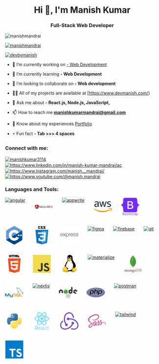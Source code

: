  <h1 align="center">Hi 👋, I'm Manish Kumar</h1>
<h3 align="center">Full-Stack Web Developer </h3>

<p align="left"> <img src="https://komarev.com/ghpvc/?username=manishmandrai&label=Profile%20views&color=0e75b6&style=flat" alt="manishmandrai" /> </p>

<p align="left"> <a href="https://github.com/ryo-ma/github-profile-trophy"><img src="https://github-profile-trophy.vercel.app/?username=manishmandrai" alt="manishmandrai" /></a> </p>

<p align="left"> <a href="https://twitter.com/devbymanish" target="blank"><img src="https://img.shields.io/twitter/follow/devbymanish?logo=twitter&style=for-the-badge" alt="devbymanish" /></a> </p>

- 🔭 I’m currently working on [- Web Development](https://github.com/ManishMandrai?tab=repositories)

- 🌱 I’m currently learning **- Web Development**

- 👯 I’m looking to collaborate on **- Web development**

- 👨‍💻 All of my projects are available at [https://www.devmanish.com/)

- 💬 Ask me about **- React.js, Node.js, JavaScript,**

- 📫 How to reach me **manishkumarmandrai@gmail.com**

- 📄 Know about my experiences [Portfolio](https://www.devmanish.com/)

- ⚡ Fun fact **- Tab >>> 4 spaces**

<h3 align="left">Connect with me:</h3>
<p align="left">
<a href="https://twitter.com/manishkumar3114" target="blank"><img align="center" src="https://raw.githubusercontent.com/rahuldkjain/github-profile-readme-generator/master/src/images/icons/Social/twitter.svg" alt="manishkumar3114" height="30" width="40" /></a>
<a href="https://www.linkedin.com/in/manish-kumar-mandrai/" target="blank"><img align="center" src="https://raw.githubusercontent.com/rahuldkjain/github-profile-readme-generator/master/src/images/icons/Social/linked-in-alt.svg" alt="https://www.linkedin.com/in/manish-kumar-mandrai/ac" height="30" width="40" /></a>
<a href="https://www.instagram.com/manish._.mandrai/" target="blank"><img align="center" src="https://raw.githubusercontent.com/rahuldkjain/github-profile-readme-generator/master/src/images/icons/Social/instagram.svg" alt="https://www.instagram.com/manish._.mandrai/" height="30" width="40" /></a>
<a href="" target="blank"><img align="center" src="https://raw.githubusercontent.com/rahuldkjain/github-profile-readme-generator/master/src/images/icons/Social/youtube.svg" alt="https://www.youtube.com/@manish.mandrai" height="30" width="40" /></a>
</p>

<h3 align="left">Languages and Tools:</h3>
<p align="left" style="display: flex; flex-wrap: wrap; gap: 30px;"> <!-- Added gap between images -->
    <a href="https://angular.io" target="_blank" rel="noreferrer">
        <img src="https://angular.io/assets/images/logos/angular/angular.svg" alt="angular" width="60" height="60"/>
    </a>
    <a href="https://angular.io" target="_blank" rel="noreferrer">
        <img src="https://raw.githubusercontent.com/devicons/devicon/master/icons/angularjs/angularjs-original-wordmark.svg" alt="angularjs" width="60" height="60"/>
    </a>
    <a href="https://appwrite.io" target="_blank" rel="noreferrer">
        <img src="https://www.vectorlogo.zone/logos/appwriteio/appwriteio-icon.svg" alt="appwrite" width="60" height="60"/>
    </a>
    <a href="https://aws.amazon.com" target="_blank" rel="noreferrer">
        <img src="https://raw.githubusercontent.com/devicons/devicon/master/icons/amazonwebservices/amazonwebservices-original-wordmark.svg" alt="aws" width="60" height="60"/>
    </a>
    <a href="https://getbootstrap.com" target="_blank" rel="noreferrer">
        <img src="https://raw.githubusercontent.com/devicons/devicon/master/icons/bootstrap/bootstrap-plain-wordmark.svg" alt="bootstrap" width="60" height="60"/>
    </a>
    <a href="https://www.w3schools.com/cpp/" target="_blank" rel="noreferrer">
        <img src="https://raw.githubusercontent.com/devicons/devicon/master/icons/cplusplus/cplusplus-original.svg" alt="cplusplus" width="60" height="60"/>
    </a>
    <a href="https://www.w3schools.com/css/" target="_blank" rel="noreferrer">
        <img src="https://raw.githubusercontent.com/devicons/devicon/master/icons/css3/css3-original-wordmark.svg" alt="css3" width="60" height="60"/>
    </a>
    <a href="https://expressjs.com" target="_blank" rel="noreferrer">
        <img src="https://raw.githubusercontent.com/devicons/devicon/master/icons/express/express-original-wordmark.svg" alt="express" width="60" height="60"/>
    </a>
    <a href="https://www.figma.com/" target="_blank" rel="noreferrer">
        <img src="https://www.vectorlogo.zone/logos/figma/figma-icon.svg" alt="figma" width="60" height="60"/>
    </a>
    <a href="https://firebase.google.com/" target="_blank" rel="noreferrer">
        <img src="https://www.vectorlogo.zone/logos/firebase/firebase-icon.svg" alt="firebase" width="60" height="60"/>
    </a>
    <a href="https://git-scm.com/" target="_blank" rel="noreferrer">
        <img src="https://www.vectorlogo.zone/logos/git-scm/git-scm-icon.svg" alt="git" width="60" height="60"/>
    </a>
    <a href="https://www.w3.org/html/" target="_blank" rel="noreferrer">
        <img src="https://raw.githubusercontent.com/devicons/devicon/master/icons/html5/html5-original-wordmark.svg" alt="html5" width="60" height="60"/>
    </a>
    <a href="https://developer.mozilla.org/en-US/docs/Web/JavaScript" target="_blank" rel="noreferrer">
        <img src="https://raw.githubusercontent.com/devicons/devicon/master/icons/javascript/javascript-original.svg" alt="javascript" width="60" height="60"/>
    </a>
    <a href="https://www.linux.org/" target="_blank" rel="noreferrer">
        <img src="https://raw.githubusercontent.com/devicons/devicon/master/icons/linux/linux-original.svg" alt="linux" width="60" height="60"/>
    </a>
    <a href="https://materializecss.com/" target="_blank" rel="noreferrer">
        <img src="https://raw.githubusercontent.com/prplx/svg-logos/5585531d45d294869c4eaab4d7cf2e9c167710a9/svg/materialize.svg" alt="materialize" width="60" height="60"/>
    </a>
    <a href="https://www.mongodb.com/" target="_blank" rel="noreferrer">
        <img src="https://raw.githubusercontent.com/devicons/devicon/master/icons/mongodb/mongodb-original-wordmark.svg" alt="mongodb" width="60" height="60"/>
    </a>
    <a href="https://www.mysql.com/" target="_blank" rel="noreferrer">
        <img src="https://raw.githubusercontent.com/devicons/devicon/master/icons/mysql/mysql-original-wordmark.svg" alt="mysql" width="60" height="60"/>
    </a>
    <a href="https://nextjs.org/" target="_blank" rel="noreferrer">
        <img src="https://cdn.worldvectorlogo.com/logos/nextjs-2.svg" alt="nextjs" width="60" height="60"/>
    </a>
    <a href="https://nodejs.org" target="_blank" rel="noreferrer">
        <img src="https://raw.githubusercontent.com/devicons/devicon/master/icons/nodejs/nodejs-original-wordmark.svg" alt="nodejs" width="60" height="60"/>
    </a>
    <a href="https://www.php.net" target="_blank" rel="noreferrer">
        <img src="https://raw.githubusercontent.com/devicons/devicon/master/icons/php/php-original.svg" alt="php" width="60" height="60"/>
    </a>
    <a href="https://postman.com" target="_blank" rel="noreferrer">
        <img src="https://www.vectorlogo.zone/logos/getpostman/getpostman-icon.svg" alt="postman" width="60" height="60"/>
    </a>
    <a href="https://www.python.org" target="_blank" rel="noreferrer">
        <img src="https://raw.githubusercontent.com/devicons/devicon/master/icons/python/python-original.svg" alt="python" width="60" height="60"/>
    </a>
    <a href="https://reactjs.org/" target="_blank" rel="noreferrer">
        <img src="https://raw.githubusercontent.com/devicons/devicon/master/icons/react/react-original-wordmark.svg" alt="react" width="60" height="60"/>
    </a>
    <a href="https://redux.js.org" target="_blank" rel="noreferrer">
        <img src="https://raw.githubusercontent.com/devicons/devicon/master/icons/redux/redux-original.svg" alt="redux" width="60" height="60"/>
    </a>
    <a href="https://sass-lang.com" target="_blank" rel="noreferrer">
        <img src="https://raw.githubusercontent.com/devicons/devicon/master/icons/sass/sass-original.svg" alt="sass" width="60" height="60"/>
    </a>
    <a href="https://tailwindcss.com/" target="_blank" rel="noreferrer">
        <img src="https://www.vectorlogo.zone/logos/tailwindcss/tailwindcss-icon.svg" alt="tailwind" width="60" height="60"/>
    </a>
    <a href="https://www.typescriptlang.org/" target="_blank" rel="noreferrer">
        <img src="https://raw.githubusercontent.com/devicons/devicon/master/icons/typescript/typescript-original.svg" alt="typescript" width="60" height="60"/>
    </a>
</p>

